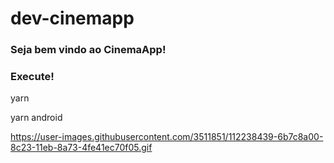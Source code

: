 # dev-cinemapp


### Seja bem vindo ao CinemaApp!

### Execute!

yarn

yarn android

https://user-images.githubusercontent.com/3511851/112238439-6b7c8a00-8c23-11eb-8a73-4fe41ec70f05.gif



